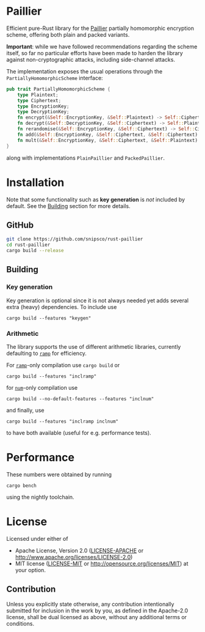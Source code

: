 # Paillier

Efficient pure-Rust library for the [Paillier](https://en.wikipedia.org/wiki/Paillier_cryptosystem) partially homomorphic encryption scheme, offering both plain and packed variants.

**Important**: while we have followed recommendations regarding the scheme itself, so far no particular efforts have been made to harden the library against non-cryptographic attacks, including side-channel attacks.

The implementation exposes the usual operations through the `PartiallyHomomorphicScheme` interface:
```rust
pub trait PartiallyHomomorphicScheme {
    type Plaintext;
    type Ciphertext;
    type EncryptionKey;
    type DecryptionKey;
    fn encrypt(&Self::EncryptionKey, &Self::Plaintext) -> Self::Ciphertext;
    fn decrypt(&Self::DecryptionKey, &Self::Ciphertext) -> Self::Plaintext;
    fn rerandomise(&Self::EncryptionKey, &Self::Ciphertext) -> Self::Ciphertext;
    fn add(&Self::EncryptionKey, &Self::Ciphertext, &Self::Ciphertext) -> Self::Ciphertext;
    fn mult(&Self::EncryptionKey, &Self::Ciphertext, &Self::Plaintext) -> Self::Ciphertext;
}
```
along with implementations `PlainPaillier` and `PackedPaillier`.



# Installation

Note that some functionality such as **key generation** is *not* included by default. See the [Building](#building) section for more details.

## GitHub
```bash
git clone https://github.com/snipsco/rust-paillier
cd rust-paillier
cargo build --release
```


## Building

### Key generation

Key generation is optional since it is not always needed yet adds several extra (heavy) dependencies. To include use
```
cargo build --features "keygen"
```

### Arithmetic

The library supports the use of different arithmetic libraries, currently defaulting to [`ramp`](https://github.com/Aatch/ramp) for efficiency.

For [`ramp`](https://github.com/Aatch/ramp)-only compilation use `cargo build` or
```
cargo build --features "inclramp"
```
for [`num`](https://github.com/rust-num/num)-only compilation use
```
cargo build --no-default-features --features "inclnum"
```
and finally, use
```
cargo build --features "inclramp inclnum"
```
to have both available (useful for e.g. performance tests).


# Performance
These numbers were obtained by running
```
cargo bench
```
using the nightly toolchain.

# License

Licensed under either of
 * Apache License, Version 2.0 ([LICENSE-APACHE](LICENSE-APACHE) or http://www.apache.org/licenses/LICENSE-2.0)
 * MIT license ([LICENSE-MIT](LICENSE-MIT) or http://opensource.org/licenses/MIT)
at your option.

## Contribution

Unless you explicitly state otherwise, any contribution intentionally submitted
for inclusion in the work by you, as defined in the Apache-2.0 license, shall
be dual licensed as above, without any additional terms or conditions.
 
